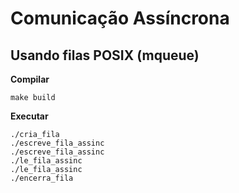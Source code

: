 # Comunicação Assíncrona

## Usando filas POSIX (mqueue)

**Compilar**
```
make build
```

**Executar**
```
./cria_fila
./escreve_fila_assinc
./escreve_fila_assinc
./le_fila_assinc
./le_fila_assinc
./encerra_fila
```